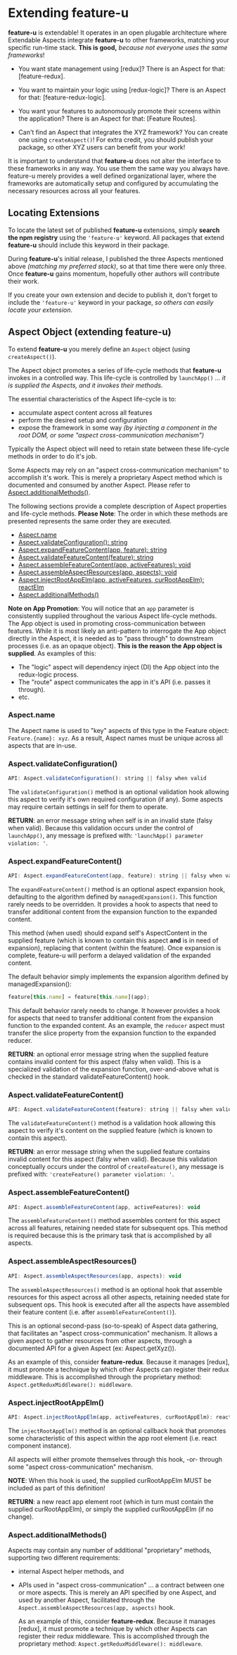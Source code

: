 # Extending feature-u

**feature-u** is extendable!  It operates in an open plugable
architecture where Extendable Aspects integrate **feature-u** to other
frameworks, matching your specific run-time stack.  **This is good,**
_because not everyone uses the same frameworks_!

 - You want state management using [redux]?  There is an Aspect for
   that: [feature-redux].

 - You want to maintain your logic using [redux-logic]?  There is an
   Aspect for that: [feature-redux-logic].

 - You want your features to autonomously promote their screens
   within the application?  There is an Aspect for that: [Feature
   Routes].

 - Can't find an Aspect that integrates the XYZ framework?  You can
   create one using `createAspect()`!  For extra credit, you should
   publish your package, so other XYZ users can benefit from your
   work!

It is important to understand that **feature-u** does not alter the
interface to these frameworks in any way.  You use them the same way
you always have.  feature-u merely provides a well defined
organizational layer, where the frameworks are automatically
setup and configured by accumulating the necessary resources across all
your features.


## Locating Extensions

To locate the latest set of published **feature-u** extensions, simply
**search the npm registry** using the `'feature-u'` keyword.  All
packages that extend **feature-u** should include this keyword in
their package.

During **feature-u**'s initial release, I published the three Aspects
mentioned above _(matching my preferred stack)_, so at that time there
were only three.  Once **feature-u** gains momentum, hopefully other
authors will contribute their work.

If you create your own extension and decide to publish it, don't
forget to include the `'feature-u'` keyword in your package, _so
others can easily locate your extension_.


## Aspect Object (extending feature-u)

To extend **feature-u** you merely define an `Aspect` object (using
`createAspect()`).

The Aspect object promotes a series of life-cycle methods that
**feature-u** invokes in a controlled way.  This life-cycle is
controlled by `launchApp()` _... it is supplied the Aspects, and it
invokes their methods._

The essential characteristics of the Aspect life-cycle is to:

- accumulate aspect content across all features
- perform the desired setup and configuration
- expose the framework in some way _(by injecting a component in the
  root DOM, or some "aspect cross-communication mechanism")_

Typically the Aspect object will need to retain state between these
life-cycle methods in order to do it's job.

Some Aspects may rely on an "aspect cross-communication mechanism" to
accomplish it's work.  This is merely a proprietary Aspect method which
is documented and consumed by another Aspect.  Please refer to
[Aspect.additionalMethods()](#aspectadditionalmethods).

The following sections provide a complete description of Aspect
properties and life-cycle methods.  **Please Note**: The order in
which these methods are presented represents the same order they are
executed.

  - [Aspect.name](#aspectname)
  - [Aspect.validateConfiguration(): string](#aspectvalidateconfiguration)
  - [Aspect.expandFeatureContent(app, feature): string](#aspectexpandfeaturecontent)
  - [Aspect.validateFeatureContent(feature): string](#aspectvalidatefeaturecontent)
  - [Aspect.assembleFeatureContent(app, activeFeatures): void](#aspectassemblefeaturecontent)
  - [Aspect.assembleAspectResources(app, aspects): void](#aspectassembleaspectresources)
  - [Aspect.injectRootAppElm(app, activeFeatures, curRootAppElm): reactElm](#aspectinjectrootappelm)
  - [Aspect.additionalMethods()](#aspectadditionalmethods)

**Note on App Promotion**: You will notice that an `app` parameter is
consistently supplied throughout the various Aspect life-cycle methods.
The App object is used in promoting cross-communication between
features.  While it is most likely an anti-pattern to interrogate the
App object directly in the Aspect, it is needed as to "pass through"
to downstream processes (i.e. as an opaque object).  **This is the
reason the App object is supplied**.  As examples of this:

- The "logic" aspect will dependency inject (DI) the App object
  into the redux-logic process.
- The "route" aspect communicates the app in it's API (i.e. passes
  it through).
- etc.


### Aspect.name

The Aspect name is used to "key" aspects of this type in the Feature
object: `Feature.{name}: xyz`.  As a result, Aspect names must be
unique across all aspects that are in-use.


### Aspect.validateConfiguration()

```js
API: Aspect.validateConfiguration(): string || falsy when valid
```

The `validateConfiguration()` method is an optional validation hook
allowing this aspect to verify it's own required configuration (if
any).  Some aspects may require certain settings in self for them to
operate.

**RETURN**: an error message string when self is in an invalid state
(falsy when valid).  Because this validation occurs under the control
of `launchApp()`, any message is prefixed with: `'launchApp() parameter
violation: '`.


### Aspect.expandFeatureContent()

```js
API: Aspect.expandFeatureContent(app, feature): string || falsy when valid
```

The `expandFeatureContent()` method is an optional aspect expansion
hook, defaulting to the algorithm defined by `managedExpansion()`.
This function rarely needs to be overridden.  It provides a hook to
aspects that need to transfer additional content from the expansion
function to the expanded content.

This method (when used) should expand self's AspectContent in the
supplied feature (which is known to contain this aspect **and** is in
need of expansion), replacing that content (within the feature).  Once
expansion is complete, feature-u will perform a delayed validation of
the expanded content.

The default behavior simply implements the expansion algorithm
defined by managedExpansion():

```js
feature[this.name] = feature[this.name](app);
```

This default behavior rarely needs to change.  It however provides a
hook for aspects that need to transfer additional content from the
expansion function to the expanded content.  As an example, the
`reducer` aspect must transfer the slice property from the expansion
function to the expanded reducer.

**RETURN**: an optional error message string when the supplied feature
contains invalid content for this aspect (falsy when valid).  This is
a specialized validation of the expansion function, over-and-above
what is checked in the standard validateFeatureContent() hook.



### Aspect.validateFeatureContent()

```js
API: Aspect.validateFeatureContent(feature): string || falsy when valid
```

The `validateFeatureContent()` method is a validation hook allowing
this aspect to verify it's content on the supplied feature (which is
known to contain this aspect).

**RETURN**: an error message string when the supplied feature contains
invalid content for this aspect (falsy when valid).  Because this
validation conceptually occurs under the control of `createFeature()`,
any message is prefixed with: `'createFeature() parameter violation: '`.


### Aspect.assembleFeatureContent()

```js
API: Aspect.assembleFeatureContent(app, activeFeatures): void
```

The `assembleFeatureContent()` method assembles content for this
aspect across all features, retaining needed state for subsequent ops.
This method is required because this is the primary task that is
accomplished by all aspects.


### Aspect.assembleAspectResources()

```js
API: Aspect.assembleAspectResources(app, aspects): void
```

The `assembleAspectResources()` method is an optional hook that
assemble resources for this aspect across all other aspects, retaining
needed state for subsequent ops.  This hook is executed after all the
aspects have assembled their feature content (i.e. after
`assembleFeatureContent()`).

This is an optional second-pass (so-to-speak) of Aspect data
gathering, that facilitates an "aspect cross-communication"
mechanism.  It allows a given aspect to gather resources from other
aspects, through a documented API for a given Aspect (ex:
Aspect.getXyz()).

As an example of this, consider **feature-redux**.  Because it
manages [redux], it must promote a technique by which other Aspects
can register their redux middleware.  This is accomplished through the
proprietary method: `Aspect.getReduxMiddleware(): middleware`.


### Aspect.injectRootAppElm()

```js
API: Aspect.injectRootAppElm(app, activeFeatures, curRootAppElm): reactElm
```

The `injectRootAppElm()` method is an optional callback hook that
promotes some characteristic of this aspect within the app root
element (i.e. react component instance).

All aspects will either promote themselves through this hook, -or-
through some "aspect cross-communication" mechanism.

**NOTE**: When this hook is used, the supplied curRootAppElm MUST be
included as part of this definition!

**RETURN**: a new react app element root (which in turn must contain
the supplied curRootAppElm), or simply the supplied curRootAppElm (if
no change).


### Aspect.additionalMethods()

Aspects may contain any number of additional "proprietary" methods,
supporting two different requirements:

- internal Aspect helper methods, and

- APIs used in "aspect cross-communication" ... a contract between one
  or more aspects.  This is merely an API specified by one Aspect, and
  used by another Aspect, facilitated through the
  `Aspect.assembleAspectResources(app, aspects)` hook.

  As an example of this, consider **feature-redux**.  Because it
  manages [redux], it must promote a technique by which other Aspects
  can register their redux middleware.  This is accomplished through the
  proprietary method: `Aspect.getReduxMiddleware(): middleware`.
